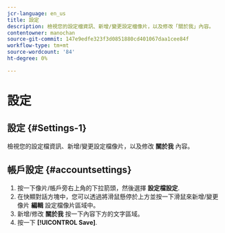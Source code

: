 ```yaml
---
jcr-language: en_us
title: 設定
description: 檢視您的設定檔資訊、新增/變更設定檔像片，以及修改「關於我」內容。
contentowner: manochan
source-git-commit: 147e9edfe323f3d0851880cd401067daa1cee84f
workflow-type: tm+mt
source-wordcount: '84'
ht-degree: 0%

---
```




# 設定

## 設定 {#Settings-1}

檢視您的設定檔資訊、新增/變更設定檔像片，以及修改 **關於我** 內容。

## 帳戶設定 {#accountsettings}

1. 按一下像片/帳戶旁右上角的下拉箭頭，然後選擇 **設定檔設定**.
1. 在快顯對話方塊中，您可以透過將滑鼠懸停於上方並按一下滑鼠來新增/變更像片 **編輯** 設定檔像片區域中。
1. 新增/修改 **關於我** 按一下內容下方的文字區域。
1. 按一下 **[!UICONTROL Save]**.
